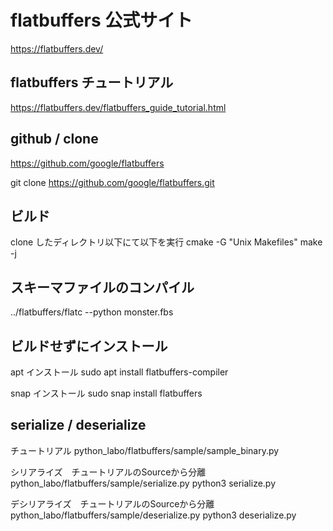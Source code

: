 # flatbuffers 公式サイト

https://flatbuffers.dev/

## flatbuffers チュートリアル
https://flatbuffers.dev/flatbuffers_guide_tutorial.html


## github / clone

https://github.com/google/flatbuffers

git clone https://github.com/google/flatbuffers.git


## ビルド

clone したディレクトリ以下にて以下を実行
cmake -G "Unix Makefiles"
make -j


## スキーマファイルのコンパイル

../flatbuffers/flatc --python monster.fbs


## ビルドせずにインストール

apt インストール
sudo apt install flatbuffers-compiler

snap インストール
sudo snap install flatbuffers


## serialize / deserialize

チュートリアル
python_labo/flatbuffers/sample/sample_binary.py

シリアライズ　チュートリアルのSourceから分離
python_labo/flatbuffers/sample/serialize.py
python3 serialize.py

デシリアライズ　チュートリアルのSourceから分離
python_labo/flatbuffers/sample/deserialize.py
python3 deserialize.py

